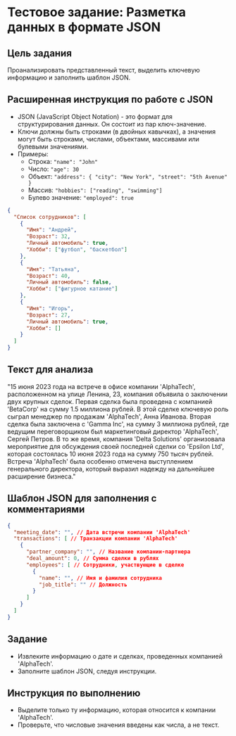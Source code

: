 # Тестовое задание: Разметка данных в формате JSON

## Цель задания
Проанализировать представленный текст, выделить ключевую информацию и заполнить шаблон JSON.

## Расширенная инструкция по работе с JSON
- JSON (JavaScript Object Notation) - это формат для структурирования данных. Он состоит из пар ключ-значение.
- Ключи должны быть строками (в двойных кавычках), а значения могут быть строками, числами, объектами, массивами или булевыми значениями.
- Примеры:
    - Строка: `"name": "John"`
    - Число: `"age": 30`
    - Объект: `"address": { "city": "New York", "street": "5th Avenue" }`
    - Массив: `"hobbies": ["reading", "swimming"]`
    - Булево значение: `"employed": true`

```json
{
  "Список сотрудников": [
    {
      "Имя": "Андрей",
      "Возраст": 32,
      "Личный автомобиль": true,
      "Хобби": ["футбол", "баскетбол"]
    },
    {
      "Имя": "Татьяна",
      "Возраст": 40,
      "Личный автомобиль": false,
      "Хобби": ["фигурное катание"]
    },
    {
      "Имя": "Игорь",
      "Возраст": 27,
      "Личный автомобиль": true,
      "Хобби": []
    }
  ]
}
```

## Текст для анализа
"15 июня 2023 года на встрече в офисе компании 'AlphaTech', расположенном на улице Ленина, 23, компания объявила о заключении двух крупных сделок. Первая сделка была проведена с компанией 'BetaCorp' на сумму 1.5 миллиона рублей. В этой сделке ключевую роль сыграл менеджер по продажам 'AlphaTech', Анна Иванова. Вторая сделка была заключена с 'Gamma Inc', на сумму 3 миллиона рублей, где ведущим переговорщиком был маркетинговый директор 'AlphaTech', Сергей Петров. В то же время, компания 'Delta Solutions' организовала мероприятие для обсуждения своей последней сделки со 'Epsilon Ltd', которая состоялась 10 июня 2023 года на сумму 750 тысяч рублей. Встреча 'AlphaTech' была особенно отмечена выступлением генерального директора, который выразил надежду на дальнейшее расширение бизнеса."

## Шаблон JSON для заполнения с комментариями
```json
{
  "meeting_date": "", // Дата встречи компании 'AlphaTech'
  "transactions": [ // Транзакции компании 'AlphaTech'
    {
      "partner_company": "", // Название компании-партнера
      "deal_amount": 0, // Сумма сделки в рублях
      "employees": [ // Сотрудники, участвующие в сделке
        {
          "name": "", // Имя и фамилия сотрудника
          "job_title": "" // Должность
        }
      ]
    }
  ]
}
```

## Задание
- Извлеките информацию о дате и сделках, проведенных компанией 'AlphaTech'.
- Заполните шаблон JSON, следуя инструкции.

## Инструкция по выполнению
- Выделите только ту информацию, которая относится к компании 'AlphaTech'.
- Проверьте, что числовые значения введены как числа, а не текст.

